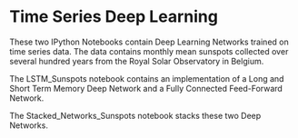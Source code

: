 # Time Series Deep Learning

These two IPython Notebooks contain Deep Learning Networks trained on time series data. 
The data contains monthly mean sunspots collected over several hundred years from the Royal Solar Observatory in Belgium.

The LSTM_Sunspots notebook contains an implementation of a Long and Short Term Memory Deep Network and a Fully Connected
Feed-Forward Network. 

The Stacked_Networks_Sunspots notebook stacks these two Deep Networks. 
